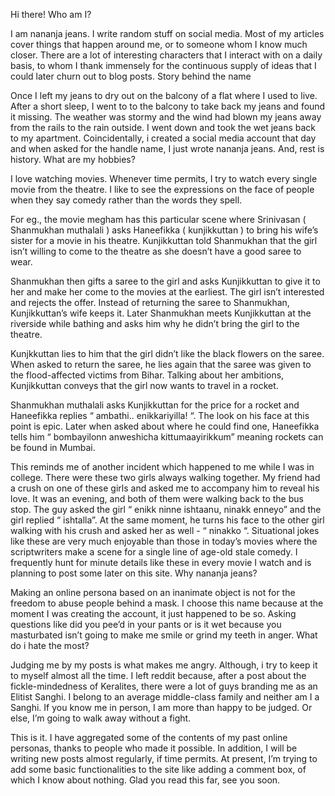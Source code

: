 

Hi there!
Who am I?

I am nananja jeans. I write random stuff on social media. Most of my articles cover things that happen around me, or to someone whom I know much closer. There are a lot of interesting characters that I interact with on a daily basis, to whom I thank immensely for the continuous supply of ideas that I could later churn out to blog posts.
Story behind the name

Once I left my jeans to dry out on the balcony of a flat where I used to live. After a short sleep, I went to to the balcony to take back my jeans and found it missing. The weather was stormy and the wind had blown my jeans away from the rails to the rain outside. I went down and took the wet jeans back to my apartment. Coincidentally, i created a social media account that day and when asked for the handle name, I just wrote nananja jeans. And, rest is history.
What are my hobbies?

I love watching movies. Whenever time permits, I try to watch every single movie from the theatre. I like to see the expressions on the face of people when they say comedy rather than the words they spell.

For eg., the movie megham has this particular scene where Srinivasan ( Shanmukhan muthalali ) asks Haneefikka ( kunjikkuttan ) to bring his wife’s sister for a movie in his theatre. Kunjikkuttan told Shanmukhan that the girl isn’t willing to come to the theatre as she doesn’t have a good saree to wear.

Shanmukhan then gifts a saree to the girl and asks Kunjikkuttan to give it to her and make her come to the movies at the earliest. The girl isn’t interested and rejects the offer. Instead of returning the saree to Shanmukhan, Kunjikkuttan’s wife keeps it. Later Shanmukhan meets Kunjikkuttan at the riverside while bathing and asks him why he didn’t bring the girl to the theatre.

Kunjkkuttan lies to him that the girl didn’t like the black flowers on the saree. When asked to return the saree, he lies again that the saree was given to the flood-affected victims from Bihar. Talking about her ambitions, Kunjikkuttan conveys that the girl now wants to travel in a rocket.

Shanmukhan muthalali asks Kunjikkuttan for the price for a rocket and Haneefikka replies “ ambathi.. enikkariyilla! “. The look on his face at this point is epic. Later when asked about where he could find one, Haneefikka tells him “ bombayilonn anweshicha kittumaayirikkum” meaning rockets can be found in Mumbai.

This reminds me of another incident which happened to me while I was in college. There were these two girls always walking together. My friend had a crush on one of these girls and asked me to accompany him to reveal his love. It was an evening, and both of them were walking back to the bus stop. The guy asked the girl “ enikk ninne ishtaanu, ninakk enneyo” and the girl replied “ ishtalla”. At the same moment, he turns his face to the other girl walking with his crush and asked her as well - “ ninakko “. Situational jokes like these are very much enjoyable than those in today’s movies where the scriptwriters make a scene for a single line of age-old stale comedy. I frequently hunt for minute details like these in every movie I watch and is planning to post some later on this site.
Why nananja jeans?

Making an online persona based on an inanimate object is not for the freedom to abuse people behind a mask. I choose this name because at the moment I was creating the account, it just happened to be so. Asking questions like did you pee’d in your pants or is it wet because you masturbated isn’t going to make me smile or grind my teeth in anger.
What do i hate the most?

Judging me by my posts is what makes me angry. Although, i try to keep it to myself almost all the time. I left reddit because, after a post about the fickle-mindedness of Keralites, there were a lot of guys branding me as an Elitist Sanghi. I belong to an average middle-class family and neither am I a Sanghi. If you know me in person, I am more than happy to be judged. Or else, I’m going to walk away without a fight.

This is it. I have aggregated some of the contents of my past online personas, thanks to people who made it possible. In addition, I will be writing new posts almost regularly, if time permits. At present, I’m trying to add some basic functionalities to the site like adding a comment box, of which I know about nothing. Glad you read this far, see you soon.
